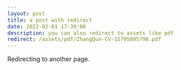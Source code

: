 ```yaml
---
layout: post
title: a post with redirect
date: 2022-02-01 17:39:00
description: you can also redirect to assets like pdf
redirect: /assets/pdf/ZhangQun-CV-15795095790.pdf
---
```


Redirecting to another page.

